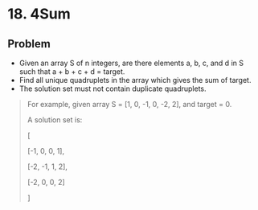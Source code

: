 # 18. 4Sum

## Problem
- Given an array S of n integers, are there elements a, b, c, and d in S such that a + b + c + d = target.
- Find all unique quadruplets in the array which gives the sum of target.
- The solution set must not contain duplicate quadruplets.

> For example, given array S = [1, 0, -1, 0, -2, 2], and target = 0.
> 
> A solution set is:
> 
> [
> 
>   [-1,  0, 0, 1],
>   
>   [-2, -1, 1, 2],
>   
>   [-2,  0, 0, 2]
>   
> ]

